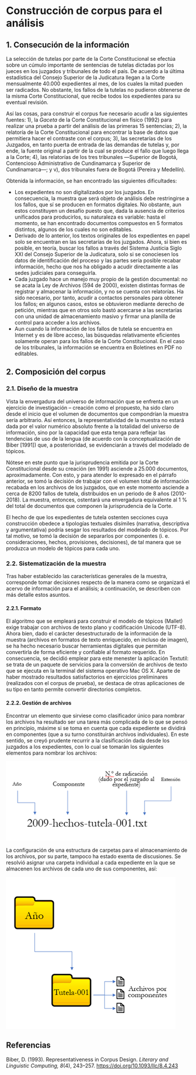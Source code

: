 # Construcción de corpus para el análisis

## 1. Consecución de la información

La selección de tutelas por parte de la Corte Constitucional se efectúa sobre un cúmulo importante de sentencias de tutelas dictadas por los jueces en los juzgados y tribunales de todo el país. De acuerdo a la última estadística del Consejo Superior de la Judicatura llegan a la Corte mensualmente 40.000 expedientes al mes, de los cuales la mitad pueden ser radicados. No obstante, los fallos de la tutelas no pudieron obtenerse de la misma Corte Constitucional, que recibe todos los expedientes para su eventual revisión.

Así las cosas, para construir el corpus fue necesario acudir a las siguientes fuentes: 1), la *Gaceta* de la Corte Constitucional en físico (1992) para realizar una prueba a partir del análisis de las primeras 15 sentencias; 2), la relatoría de la Corte Constitucional para encontrar la base de datos que permitiera hacer el contraste con el corpus; 3), las secretarías de los Juzgados, en tanto puerta de entrada de las demandas de tutelas y, por ende, la fuente original a partir de la cual se produce el fallo que luego llega a la Corte; 4), las relatorías de los tres tribunales ―Superior de Bogotá, Contencioso Administrativo de Cundinamarca y Superior de Cundinamarca―; y v), dos tribunales fuera de Bogotá (Pereira y Medellín). 

Obtenida la información, se han encontrado las siguientes dificultades: 
* Los expedientes no son digitalizados por los juzgados. En consecuencia, la muestra que será objeto de análisis debe restringirse a los fallos, que sí se producen en formatos digitales. No obstante, aun estos constituyen un desafío puesto que, dada la ausencia de criterios unificados para producirlos, su naturaleza es variable: hasta el momento, se han encontrado documentos compuestos en 5 formatos distintos, algunos de los cuales no son editables. 
* Derivado de lo anterior, los textos originales de los expedientes en papel solo se encuentran en las secretarías de los juzgados. Ahora, si bien es posible, en teoría, buscar los fallos a través del Sistema Justicia Siglo XXI del Consejo Superior de la Judicatura, solo si se conociesen los datos de identificación del proceso y las partes sería posible recabar información, hecho que nos ha obligado a acudir directamente a las sedes judiciales para conseguirla. 
* Cada juzgado hace un manejo muy propio de la gestión documental: no se acata la Ley de Archivos (594 de 2000), existen distintas formas de registrar y almacenar la información, y no se cuenta con relatorías. Ha sido necesario, por tanto, acudir a contactos personales para obtener los fallos; en algunos casos, estos se obtuvieron mediante derecho de petición, mientras que en otros solo bastó acercarse a las secretarías con una unidad de almacenamiento masivo y firmar una planilla de control para acceder a los archivos. 
* Aun cuando la información de los fallos de tutela se encuentra en Internet y es de libre acceso, las búsquedas relativamente eficientes solamente operan para los fallos de la Corte Constitucional. En el caso de los tribunales, la información se encuentra en Boletines en PDF no editables.

## 2. Composición del corpus

### 2.1. Diseño de la muestra

Vista la envergadura del universo de información que se enfrenta en un ejercicio de investigación – creación como el propuesto, ha sido claro desde el inicio que el volumen de documentos que compondrían la muestra sería arbitrario. Así entonces, la representatividad de la muestra no estará dada por el valor numérico absoluto frente a la totalidad del universo de información, sino por la capacidad que esta tenga para reflejar las tendencias de uso de la lengua (de acuerdo con la conceptualización de Biber [1991]) que, a posterioridad, se evidenciarán a través del modelado de tópicos.

Nótese en este punto que la jurisprudencia emitida por la Corte Constitucional desde su creación (en 1991) asciende a 25.000 documentos, aproximadamente. Con esto, y para atender lo expresado en el párrafo anterior, se tomó la decisión de trabajar con el volumen total de información recabada en los archivos de los juzgados, que en este momento asciende a cerca de 8200 fallos de tutela, distribuidos en un periodo de 8 años (2010-2018). La muestra, entonces, ostentará una envergadura equivalente al 1 % del total de documentos que componen la jurisprudencia de la Corte.

El hecho de que los expedientes de tutela ostenten secciones cuya construcción obedece a tipologías textuales disímiles (narrativa, descriptiva y argumentativa) podría sesgar los resultados del modelado de tópicos. Por tal motivo, se tomó la decisión de separarlos por componentes (i. e. consideraciones, hechos, provisiones, decisiones), de tal manera que se produzca un modelo de tópicos para cada uno.

### 2.2. Sistematización de la muestra

Tras haber establecido las características generales de la muestra, corresponde tomar decisiones respecto de la manera como se organizará el acervo de información para el análisis; a continuación, se describen con más detalle estos asuntos.

#### 2.2.1. Formato

El algoritmo que se empleará para construir el modelo de tópicos (Mallet) exige trabajar con archivos de texto plano y codificación Unicode (UTF-8). Ahora bien, dado el carácter desestructurado de la información de la muestra (archivos en formatos de texto enriquecido, en incluso de imagen), se ha hecho necesario buscar herramientas digitales que permitan convertirla de forma eficiente y confiable al formato requerido. En consecuencia, se decidió emplear para este menester la aplicación Textutil: se trata de un paquete de servicios para la conversión de archivos de texto que se ejecuta en la terminal del sistema operativo Mac OS X. Aparte de haber mostrado resultados satisfactorios en ejercicios preliminares (realizados con el corpus de prueba), se destaca de otras aplicaciones de su tipo en tanto permite convertir directorios completos.  

#### 2.2.2. Gestión de archivos

Encontrar un elemento que sirviese como clasificador único para nombrar los archivos ha resultado ser una tarea más complicada de lo que se pensó en principio, máxime si se toma en cuenta que cada expediente se dividirá en componentes (que a su turno constituirán archivos individuales). En este sentido, se creyó prudente recurrir a la clasificación dada desde los juzgados a los expedientes, con lo cual se tomarán los siguientes elementos para nombrar los archivos:

![nomenclatura-archivos](https://github.com/cmvaronc/lectura-distante-tutelas/blob/master/nomenclatura-archivos.png)
 
La configuración de una estructura de carpetas para el almacenamiento de los archivos, por su parte, tampoco ha estado exenta de discusiones. Se resolvió asignar una carpeta individual a cada expediente en la que se almacenen los archivos de cada uno de sus componentes, así:

![estructura-archivos](https://github.com/cmvaronc/lectura-distante-tutelas/blob/master/estructura-archivos.png)
 
## Referencias
Biber, D. (1993). Representativeness in Corpus Design. *Literary and Linguistic Computing, 8*(4), 243–257. https://doi.org/10.1093/llc/8.4.243

